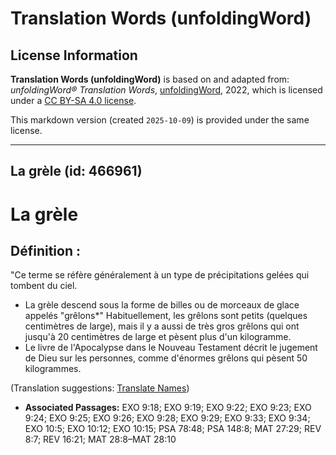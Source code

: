 # Translation Words (unfoldingWord)

## License Information

**Translation Words (unfoldingWord)** is based on and adapted from: _unfoldingWord® Translation Words_, [unfoldingWord](https://unfoldingword.org/utw), 2022, which is licensed under a [CC BY-SA 4.0 license](https://creativecommons.org/licenses/by-sa/4.0/legalcode.en).

This markdown version (created `2025-10-09`) is provided under the same license.



--------------------------------

## La grèle (id: 466961)

La grèle
========

Définition :
------------

"Ce terme se réfère généralement à un type de précipitations gelées qui tombent du ciel.

* La grèle descend sous la forme de billes ou de morceaux de glace appelés "grêlons\*" Habituellement, les grêlons sont petits (quelques centimètres de large), mais il y a aussi de très gros grêlons qui ont jusqu'à 20 centimètres de large et pèsent plus d'un kilogramme.
* Le livre de l'Apocalypse dans le Nouveau Testament décrit le jugement de Dieu sur les personnes, comme d'énormes grêlons qui pèsent 50 kilogrammes.

(Translation suggestions: [Translate Names](rc://en/ta/man/translate/translate-names))

* **Associated Passages:** EXO 9:18; EXO 9:19; EXO 9:22; EXO 9:23; EXO 9:24; EXO 9:25; EXO 9:26; EXO 9:28; EXO 9:29; EXO 9:33; EXO 9:34; EXO 10:5; EXO 10:12; EXO 10:15; PSA 78:48; PSA 148:8; MAT 27:29; REV 8:7; REV 16:21; MAT 28:8–MAT 28:10

